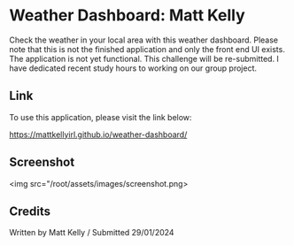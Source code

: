 # Weather Dashboard: Matt Kelly

Check the weather in your local area with this weather dashboard. Please note that this is not the finished application and only the front end UI exists. The application is not yet functional. This challenge will be re-submitted. I have dedicated recent study hours to working on our group project.

## Link

To use this application, please visit the link below:

https://mattkellyirl.github.io/weather-dashboard/

## Screenshot
<img src="/root/assets/images/screenshot.png>

## Credits
Written by Matt Kelly / Submitted 29/01/2024